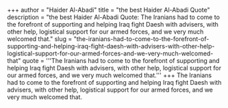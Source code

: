 +++
author = "Haider Al-Abadi"
title = "the best Haider Al-Abadi Quote"
description = "the best Haider Al-Abadi Quote: The Iranians had to come to the forefront of supporting and helping Iraq fight Daesh with advisers, with other help, logistical support for our armed forces, and we very much welcomed that."
slug = "the-iranians-had-to-come-to-the-forefront-of-supporting-and-helping-iraq-fight-daesh-with-advisers-with-other-help-logistical-support-for-our-armed-forces-and-we-very-much-welcomed-that"
quote = '''The Iranians had to come to the forefront of supporting and helping Iraq fight Daesh with advisers, with other help, logistical support for our armed forces, and we very much welcomed that.'''
+++
The Iranians had to come to the forefront of supporting and helping Iraq fight Daesh with advisers, with other help, logistical support for our armed forces, and we very much welcomed that.

